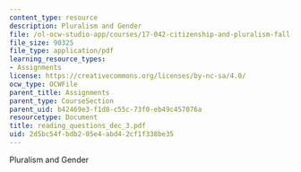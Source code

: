 ```yaml
---
content_type: resource
description: Pluralism and Gender
file: /ol-ocw-studio-app/courses/17-042-citizenship-and-pluralism-fall-2003/2d5bc54fbdb205e4abd42cf1f338be35_reading_questions_dec_3.pdf
file_size: 90325
file_type: application/pdf
learning_resource_types:
- Assignments
license: https://creativecommons.org/licenses/by-nc-sa/4.0/
ocw_type: OCWFile
parent_title: Assignments
parent_type: CourseSection
parent_uid: b42469e3-f1d8-c55c-73f0-eb49c457076a
resourcetype: Document
title: reading_questions_dec_3.pdf
uid: 2d5bc54f-bdb2-05e4-abd4-2cf1f338be35
---
```

Pluralism and Gender